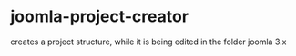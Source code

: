 joomla-project-creator
======================

creates a project structure, while it is being edited in the folder joomla 3.x